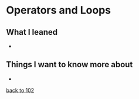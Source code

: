 # Operators and Loops

## What I leaned
-

## Things I want to know more about
-

[back to 102](/102/README.md)